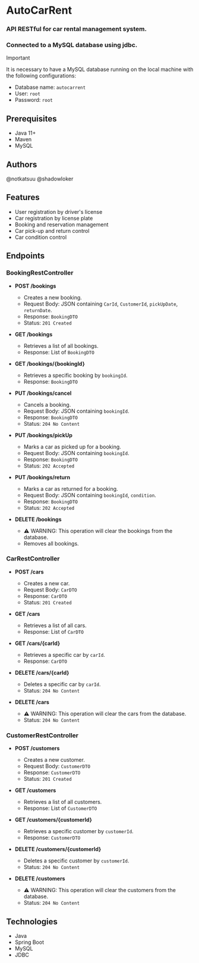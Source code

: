 # AutoCarRent

### API RESTful for car rental management system. 
### Connected to a MySQL database using jdbc.

> [!IMPORTANT]
> It is necessary to have a MySQL database running on the local machine with the following configurations:
> - Database name: `autocarrent`
> - User: `root`
> - Password: `root`

## Prerequisites

- Java 11+
- Maven
- MySQL

## Authors

@notkatsuu
@shadowloker

## Features

- User registration by driver's license
- Car registration by license plate
- Booking and reservation management
- Car pick-up and return control
- Car condition control


## Endpoints

### BookingRestController

- **POST /bookings**
    - Creates a new booking.
    - Request Body: JSON containing `CarId`, `CustomerId`, `pickUpDate`, `returnDate`.
    - Response: `BookingDTO`
    - Status: `201 Created`
  

- **GET /bookings**
    - Retrieves a list of all bookings.
    - Response: List of `BookingDTO`
  

- **GET /bookings/{bookingId}**
    - Retrieves a specific booking by `bookingId`.
    - Response: `BookingDTO`
  

- **PUT /bookings/cancel**
    - Cancels a booking.
    - Request Body: JSON containing `bookingId`.
    - Response: `BookingDTO`
    - Status: `204 No Content`


- **PUT /bookings/pickUp**
    - Marks a car as picked up for a booking.
    - Request Body: JSON containing `bookingId`.
    - Response: `BookingDTO`
    - Status: `202 Accepted`


- **PUT /bookings/return**
    - Marks a car as returned for a booking.
    - Request Body: JSON containing `bookingId`, `condition`.
    - Response: `BookingDTO`
    - Status: `202 Accepted`


- **DELETE /bookings**
  - ⚠️ WARNING: This operation will clear the bookings from the database.
  - Removes all bookings.

### CarRestController

- **POST /cars**
    - Creates a new car.
    - Request Body: `CarDTO`
    - Response: `CarDTO`
    - Status: `201 Created`


- **GET /cars**
    - Retrieves a list of all cars.
    - Response: List of `CarDTO`


- **GET /cars/{carId}**
    - Retrieves a specific car by `carId`.
    - Response: `CarDTO`


- **DELETE /cars/{carId}**
    - Deletes a specific car by `carId`.
    - Status: `204 No Content`


- **DELETE /cars**
    - ⚠️ WARNING: This operation will clear the cars from the database.
    - Status: `204 No Content`


### CustomerRestController

- **POST /customers**
    - Creates a new customer.
    - Request Body: `CustomerDTO`
    - Response: `CustomerDTO`
    - Status: `201 Created`


- **GET /customers**
    - Retrieves a list of all customers.
    - Response: List of `CustomerDTO`


- **GET /customers/{customerId}**
    - Retrieves a specific customer by `customerId`.
    - Response: `CustomerDTO`


- **DELETE /customers/{customerId}**
    - Deletes a specific customer by `customerId`.
    - Status: `204 No Content`


- **DELETE /customers**
    - ⚠️ WARNING: This operation will clear the customers from the database.
    - Status: `204 No Content`



## Technologies

- Java
- Spring Boot
- MySQL
- JDBC



